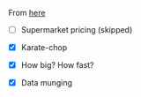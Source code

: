 From [here](http://codekata.com)

- [ ] Supermarket pricing (skipped)
- [x] Karate-chop
- [x] How big? How fast?
- [x] Data munging




